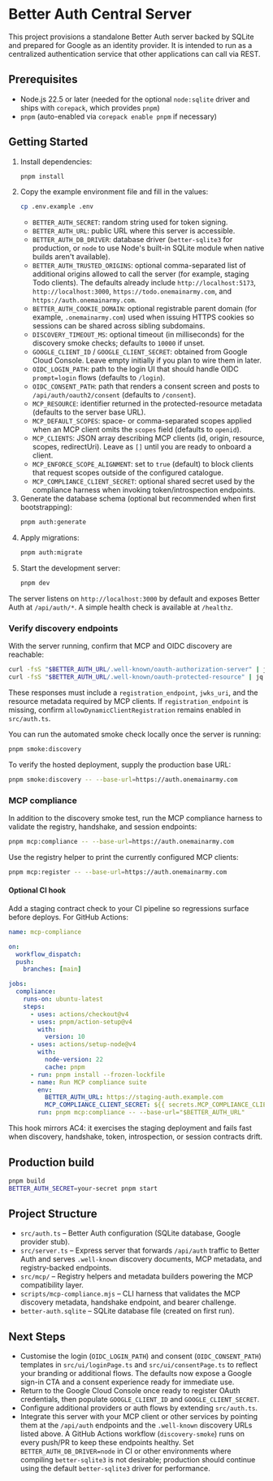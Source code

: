 # Better Auth Central Server

This project provisions a standalone Better Auth server backed by SQLite and prepared for Google as an identity provider. It is intended to run as a centralized authentication service that other applications can call via REST.

## Prerequisites

- Node.js 22.5 or later (needed for the optional `node:sqlite` driver and ships with `corepack`, which provides `pnpm`)
- `pnpm` (auto-enabled via `corepack enable pnpm` if necessary)

## Getting Started

1. Install dependencies:
   ```bash
   pnpm install
   ```
2. Copy the example environment file and fill in the values:
   ```bash
   cp .env.example .env
   ```
   - `BETTER_AUTH_SECRET`: random string used for token signing.
   - `BETTER_AUTH_URL`: public URL where this server is accessible.
   - `BETTER_AUTH_DB_DRIVER`: database driver (`better-sqlite3` for production, or `node` to use Node's built-in SQLite module when native builds aren't available).
   - `BETTER_AUTH_TRUSTED_ORIGINS`: optional comma-separated list of additional origins allowed to call the server (for example, staging Todo clients). The defaults already include `http://localhost:5173`, `http://localhost:3000`, `https://todo.onemainarmy.com`, and `https://auth.onemainarmy.com`.
   - `BETTER_AUTH_COOKIE_DOMAIN`: optional registrable parent domain (for example, `.onemainarmy.com`) used when issuing HTTPS cookies so sessions can be shared across sibling subdomains.
   - `DISCOVERY_TIMEOUT_MS`: optional timeout (in milliseconds) for the discovery smoke checks; defaults to `10000` if unset.
   - `GOOGLE_CLIENT_ID` / `GOOGLE_CLIENT_SECRET`: obtained from Google Cloud Console. Leave empty initially if you plan to wire them in later.
   - `OIDC_LOGIN_PATH`: path to the login UI that should handle OIDC `prompt=login` flows (defaults to `/login`).
   - `OIDC_CONSENT_PATH`: path that renders a consent screen and posts to `/api/auth/oauth2/consent` (defaults to `/consent`).
   - `MCP_RESOURCE`: identifier returned in the protected-resource metadata (defaults to the server base URL).
   - `MCP_DEFAULT_SCOPES`: space- or comma-separated scopes applied when an MCP client omits the `scopes` field (defaults to `openid`).
   - `MCP_CLIENTS`: JSON array describing MCP clients (id, origin, resource, scopes, redirectUri). Leave as `[]` until you are ready to onboard a client.
   - `MCP_ENFORCE_SCOPE_ALIGNMENT`: set to `true` (default) to block clients that request scopes outside of the configured catalogue.
   - `MCP_COMPLIANCE_CLIENT_SECRET`: optional shared secret used by the compliance harness when invoking token/introspection endpoints.
3. Generate the database schema (optional but recommended when first bootstrapping):
   ```bash
   pnpm auth:generate
   ```
4. Apply migrations:
   ```bash
   pnpm auth:migrate
   ```
5. Start the development server:
   ```bash
   pnpm dev
   ```

The server listens on `http://localhost:3000` by default and exposes Better Auth at `/api/auth/*`. A simple health check is available at `/healthz`.

### Verify discovery endpoints

With the server running, confirm that MCP and OIDC discovery are reachable:

```bash
curl -fsS "$BETTER_AUTH_URL/.well-known/oauth-authorization-server" | jq
curl -fsS "$BETTER_AUTH_URL/.well-known/oauth-protected-resource" | jq
```

These responses must include a `registration_endpoint`, `jwks_uri`, and the resource metadata required by MCP clients. If `registration_endpoint` is missing, confirm `allowDynamicClientRegistration` remains enabled in `src/auth.ts`.

You can run the automated smoke check locally once the server is running:

```bash
pnpm smoke:discovery
```

To verify the hosted deployment, supply the production base URL:

```bash
pnpm smoke:discovery -- --base-url=https://auth.onemainarmy.com
```

### MCP compliance

In addition to the discovery smoke test, run the MCP compliance harness to validate the registry, handshake, and session endpoints:

```bash
pnpm mcp:compliance -- --base-url=https://auth.onemainarmy.com
```

Use the registry helper to print the currently configured MCP clients:

```bash
pnpm mcp:register -- --base-url=https://auth.onemainarmy.com
```

#### Optional CI hook

Add a staging contract check to your CI pipeline so regressions surface before deploys. For GitHub Actions:

```yaml
name: mcp-compliance

on:
  workflow_dispatch:
  push:
    branches: [main]

jobs:
  compliance:
    runs-on: ubuntu-latest
    steps:
      - uses: actions/checkout@v4
      - uses: pnpm/action-setup@v4
        with:
          version: 10
      - uses: actions/setup-node@v4
        with:
          node-version: 22
          cache: pnpm
      - run: pnpm install --frozen-lockfile
      - name: Run MCP compliance suite
        env:
          BETTER_AUTH_URL: https://staging-auth.example.com
          MCP_COMPLIANCE_CLIENT_SECRET: ${{ secrets.MCP_COMPLIANCE_CLIENT_SECRET }}
        run: pnpm mcp:compliance -- --base-url="$BETTER_AUTH_URL"
```

This hook mirrors AC4: it exercises the staging deployment and fails fast when discovery, handshake, token, introspection, or session contracts drift.

## Production build

```bash
pnpm build
BETTER_AUTH_SECRET=your-secret pnpm start
```

## Project Structure

- `src/auth.ts` – Better Auth configuration (SQLite database, Google provider stub).
- `src/server.ts` – Express server that forwards `/api/auth` traffic to Better Auth and serves `.well-known` discovery documents, MCP metadata, and registry-backed endpoints.
- `src/mcp/` – Registry helpers and metadata builders powering the MCP compatibility layer.
- `scripts/mcp-compliance.mjs` – CLI harness that validates the MCP discovery metadata, handshake endpoint, and bearer challenge.
- `better-auth.sqlite` – SQLite database file (created on first run).

## Next Steps

- Customise the login (`OIDC_LOGIN_PATH`) and consent (`OIDC_CONSENT_PATH`) templates in `src/ui/loginPage.ts` and `src/ui/consentPage.ts` to reflect your branding or additional flows. The defaults now expose a Google sign-in CTA and a consent experience ready for immediate use.
- Return to the Google Cloud Console once ready to register OAuth credentials, then populate `GOOGLE_CLIENT_ID` and `GOOGLE_CLIENT_SECRET`.
- Configure additional providers or auth flows by extending `src/auth.ts`.
- Integrate this server with your MCP client or other services by pointing them at the `/api/auth` endpoints and the `.well-known` discovery URLs listed above. A GitHub Actions workflow (`discovery-smoke`) runs on every push/PR to keep these endpoints healthy. Set `BETTER_AUTH_DB_DRIVER=node` in CI or other environments where compiling `better-sqlite3` is not desirable; production should continue using the default `better-sqlite3` driver for performance.
